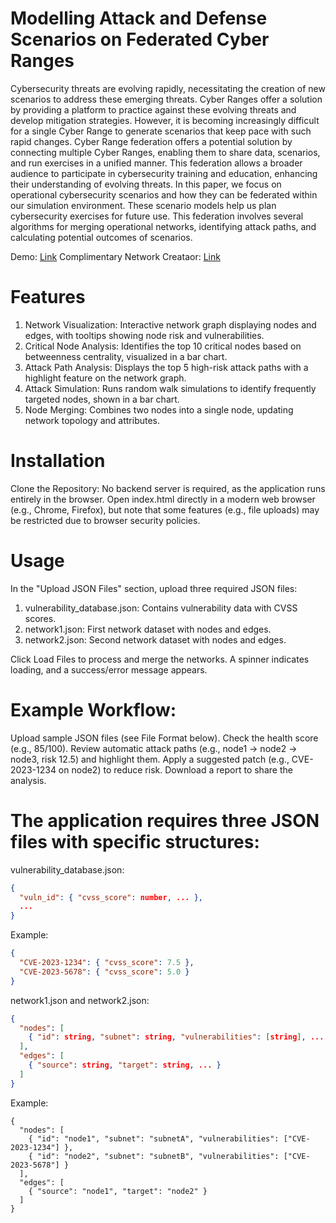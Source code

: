 # Modelling Attack and Defense Scenarios on Federated Cyber Ranges

Cybersecurity threats are evolving rapidly, necessitating the creation of new scenarios to address these emerging threats. Cyber Ranges offer a solution by providing a platform to practice against these evolving threats and develop mitigation strategies. However, it is becoming increasingly difficult for a single Cyber Range to generate scenarios that keep pace with such rapid changes. Cyber Range federation offers a potential solution by connecting multiple Cyber Ranges, enabling them to share data, scenarios, and run exercises in a unified manner. This federation allows a broader audience to participate in cybersecurity training and education, enhancing their understanding of evolving threats. In this paper, we focus on operational cybersecurity scenarios and how they can be federated within our simulation environment. These scenario models help us plan cybersecurity exercises for future use. This federation involves several algorithms for merging operational networks, identifying attack paths, and calculating potential outcomes of scenarios.

Demo: [Link](https://muhammadmudassaryamin.github.io/CyberUnity-IEEE-CSR-2025-Paper-PoC/FNVA.html)
Complimentary Network Creataor: [Link](https://muhammadmudassaryamin.github.io/CyberUnity-IEEE-CSR-2025-Paper-PoC/network-creator.html)


# Features
1. Network Visualization: Interactive network graph displaying nodes and edges, with tooltips showing node risk and vulnerabilities.
2. Critical Node Analysis: Identifies the top 10 critical nodes based on betweenness centrality, visualized in a bar chart.
3. Attack Path Analysis: Displays the top 5 high-risk attack paths with a highlight feature on the network graph.
4. Attack Simulation: Runs random walk simulations to identify frequently targeted nodes, shown in a bar chart.
5. Node Merging: Combines two nodes into a single node, updating network topology and attributes.

# Installation
Clone the Repository:
No backend server is required, as the application runs entirely in the browser. Open index.html directly in a modern web browser (e.g., Chrome, Firefox), but note that some features (e.g., file uploads) may be restricted due to browser security policies.

# Usage
In the "Upload JSON Files" section, upload three required JSON files:
1. vulnerability_database.json: Contains vulnerability data with CVSS scores.
2. network1.json: First network dataset with nodes and edges.
3. network2.json: Second network dataset with nodes and edges.

Click Load Files to process and merge the networks. A spinner indicates loading, and a success/error message appears.


# Example Workflow:
Upload sample JSON files (see File Format below).
Check the health score (e.g., 85/100).
Review automatic attack paths (e.g., node1 -> node2 -> node3, risk 12.5) and highlight them.
Apply a suggested patch (e.g., CVE-2023-1234 on node2) to reduce risk.
Download a report to share the analysis.

# The application requires three JSON files with specific structures:

vulnerability_database.json:
```json
{
  "vuln_id": { "cvss_score": number, ... },
  ...
}
```
Example:
```json
{
  "CVE-2023-1234": { "cvss_score": 7.5 },
  "CVE-2023-5678": { "cvss_score": 5.0 }
}
```
network1.json and network2.json:
```json
{
  "nodes": [
    { "id": string, "subnet": string, "vulnerabilities": [string], ... }
  ],
  "edges": [
    { "source": string, "target": string, ... }
  ]
}
```
Example:
```
{
  "nodes": [
    { "id": "node1", "subnet": "subnetA", "vulnerabilities": ["CVE-2023-1234"] },
    { "id": "node2", "subnet": "subnetB", "vulnerabilities": ["CVE-2023-5678"] }
  ],
  "edges": [
    { "source": "node1", "target": "node2" }
  ]
}
```
